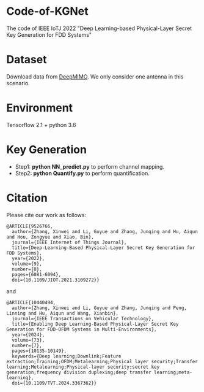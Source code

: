 # Code-of-KGNet
The code of IEEE IoTJ 2022 "Deep Learning-based Physical-Layer Secret Key Generation for FDD Systems"

# Dataset
Download data from [DeepMIMO](https://www.deepmimo.net/scenarios/i1-scenario/). We only consider one antenna in this scenario.

# Environment
Tensorflow 2.1 + python 3.6

# Key Generation
* Step1: **python NN_predict.py** to perform channel mapping.
* Step2: **python Quantify.py** to perform quantification.

# Citation
Please cite our work as follows:

```
@ARTICLE{9526766,
  author={Zhang, Xinwei and Li, Guyue and Zhang, Junqing and Hu, Aiqun and Hou, Zongyue and Xiao, Bin},
  journal={IEEE Internet of Things Journal}, 
  title={Deep-Learning-Based Physical-Layer Secret Key Generation for FDD Systems}, 
  year={2022},
  volume={9},
  number={8},
  pages={6081-6094},
  doi={10.1109/JIOT.2021.3109272}}
```
and
```
@ARTICLE{10440494,
  author={Zhang, Xinwei and Li, Guyue and Zhang, Junqing and Peng, Linning and Hu, Aiqun and Wang, Xianbin},
  journal={IEEE Transactions on Vehicular Technology}, 
  title={Enabling Deep Learning-Based Physical-Layer Secret Key Generation for FDD-OFDM Systems in Multi-Environments}, 
  year={2024},
  volume={73},
  number={7},
  pages={10135-10149},
  keywords={Deep learning;Downlink;Feature extraction;Training;OFDM;Metalearning;Physical layer security;Transfer learning;Metalearning;Physical-layer security;secret key generation;frequency division duplexing;deep transfer learning;meta-learning},
  doi={10.1109/TVT.2024.3367362}}

```

